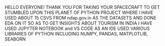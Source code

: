 HELLO EVERYONE! THANK YOU FOR TAKING YOUR SPACECRAFT TO GET STUMBLED UPON THIS PLANET OF PYTHON PROJECT WHERE I HAVE USED ABOUT 15 CSVS FROM ndap.gov.in AS THE DATASETS AND DONE EDA ON IT SO AS TO GET INSIGHTS ABOUT TOURISM IN INDIA
I HAVE USED JUPYTER NOTEBOOK and VS CODE AS AN IDE
USED VARIOUS LIBRARIES OF PYTHON INCLUDING NUMPY, PANDAS, MATPLOTLIB, SEABORN

